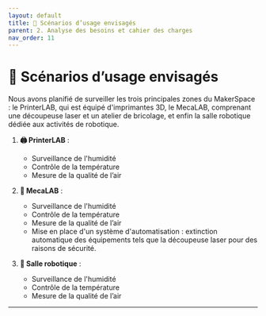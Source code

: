 ```yaml
---
layout: default
title: 📝 Scénarios d’usage envisagés
parent: 2. Analyse des besoins et cahier des charges
nav_order: 11
---
```


# 📝 Scénarios d’usage envisagés

Nous avons planifié de surveiller les trois principales zones du MakerSpace : le PrinterLAB, qui est équipé d'imprimantes 3D, le MecaLAB, comprenant une découpeuse laser et un atelier de bricolage, et enfin la salle robotique dédiée aux activités de robotique.

1. **🖨️ PrinterLAB** :
   - Surveillance de l'humidité
   - Contrôle de la température
   - Mesure de la qualité de l’air

2. **🔧 MecaLAB** :
   - Surveillance de l'humidité
   - Contrôle de la température
   - Mesure de la qualité de l’air
   - Mise en place d'un système d'automatisation : extinction automatique des équipements tels que la découpeuse laser pour des raisons de sécurité.

3. **🤖 Salle robotique** :
   - Surveillance de l'humidité
   - Contrôle de la température
   - Mesure de la qualité de l’air

---
